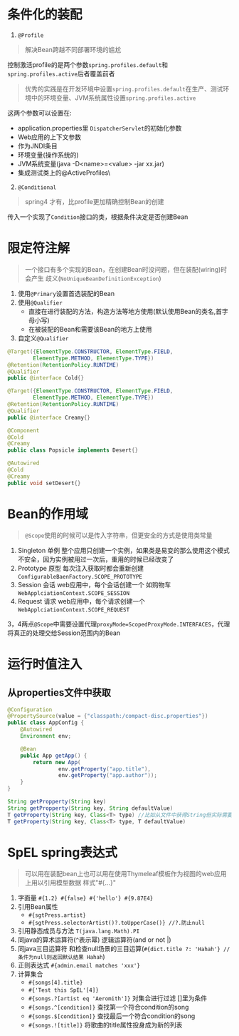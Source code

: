 # 条件化的装配
1. `@Profile`
> 解决Bean跨越不同部署环境的尴尬

控制激活profile的是两个参数`spring.profiles.default`和`spring.profiles.active`后者覆盖前者

> 优秀的实践是在开发环境中设置`spring.profiles.default`在生产、测试环境中的环境变量、JVM系统属性设置`spring.profiles.active`

这两个参数可以设置在:
- application.properties里 `DispatcherServlet`的初始化参数
- Web应用的上下文参数
- 作为JNDI条目
- 环境变量(操作系统的)
- JVM系统变量(java -D\<name\>=\<value\> -jar xx.jar)
- 集成测试类上的@ActiveProfiles\
2. `@Conditional` 
> spring4 才有，比profile更加精确控制Bean的创建

传入一个实现了`Condition`接口的类，根据条件决定是否创建Bean

# 限定符注解
> 一个接口有多个实现的Bean，在创建Bean时没问题，但在装配(wiring)时会产生
歧义(`NoUniqueBeanDefinitionException`)

1. 使用`@Primary`设置首选装配的Bean
2. 使用`@Qualifier`
    - 直接在进行装配的方法，构造方法等地方使用(默认使用Bean的类名,首字母小写)
    - 在被装配的Bean和需要该Bean的地方上使用
3. 自定义`@Qualifier`
```java
@Target({ElementType.CONSTRUCTOR, ElementType.FIELD,
        ElementType.METHOD, ElementType.TYPE})
@Retention(RetentionPolicy.RUNTIME)
@Qualifier
public @interface Cold{}

@Target({ElementType.CONSTRUCTOR, ElementType.FIELD,
        ElementType.METHOD, ElementType.TYPE})
@Retention(RetentionPolicy.RUNTIME)
@Qualifier
public @interface Creamy{}

@Component
@Cold
@Creamy
public class Popsicle implements Desert{}

@Autowired
@Cold
@Creamy
public void setDesert{}
```

# Bean的作用域
> `@Scope`使用的时候可以是传入字符串，但更安全的方式是使用类常量

1. Singleton 单例 整个应用只创建一个实例，如果类是易变的那么使用这个模式不安全，因为实例被用过一次后，重用的时候已经改变了
2. Prototype 原型 每次注入获取时都会重新创建 `ConfigurableBaenFactory.SCOPE_PROTOTYPE`
3. Session 会话 web应用中，每个会话创建一个 如购物车 `WebApplciationContext.SCOPE_SESSION`
4. Request 请求 web应用中，每个请求创建一个
`WebApplciationContext.SCOPE_REQUEST`

3，4两点`@Scope`中需要设置代理`proxyMode=ScopedProxyMode.INTERFACES`，代理将真正的处理交给Session范围内的Bean

# 运行时值注入
## 从properties文件中获取
```java
@Configuration
@PropertySource(value = {"classpath:/compact-disc.properties"})
public class AppConfig {
    @Autowired
    Environment env;

    @Bean
    public App getApp() {
        return new App(
                env.getProperty("app.title"),
                env.getProperty("app.author"));
    }
}

String getPropperty(String key)
String getPropperty(String key, String defaultValue)
T getProperty(String key, Class<T> type) //比如从文件中获得String但实际需要Integer就使用此来转换
T getProperty(String key, Class<T> type, T defaultValue)
```

# SpEL spring表达式
> 可以用在装配bean上也可以用在使用Thymeleaf模板作为视图的web应用上用以引用模型数据 样式"#{...}"

1. 字面量 `#{1.2} #{false} #{'hello'} #{9.87E4}`
2. 引用Bean属性
    - `#{sgtPress.artist}` 
    - `#{sgtPress.selectorArtist()?.toUpperCase()} //?.防止null`
3. 引用静态成员与方法 `T(java.lang.Math).PI`
4. 同java的算术运算符(`^`表示幂) 逻辑运算符(and or not |)
5. 同java三目运算符 和检查null场景的三目运算(`#{dict.title ?: 'Hahah'} //条件为null则返回默认结果 Hahah`)
6. 正则表达式 `#{admin.email matches 'xxx'}`
7. 计算集合
    - `#{songs[4].title}`
    - `#{'Test this SpEL'[4]}`
    - `#{songs.?[artist eq 'Aeromith']}` 对集合进行过滤 []里为条件
    - `#{songs.^[condition]}` 查找第一个符合condition的song
    - `#{songs.$[condition]}` 查找最后一个符合condition的song
    - `#{songs.![title]}` 将歌曲的title属性投身成为新的列表

